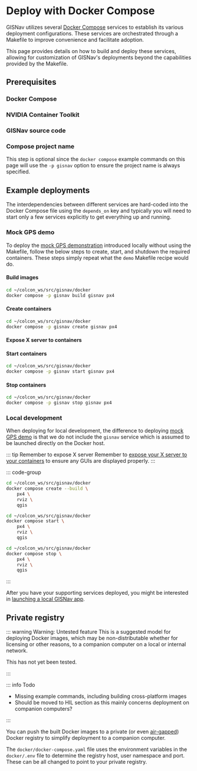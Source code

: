 # Deploy with Docker Compose

GISNav utilizes several [Docker Compose](/glossary#docker-compose) services to establish its various deployment configurations. These services are orchestrated through a Makefile to improve convenience and facilitate adoption.

This page provides details on how to build and deploy these services, allowing for customization of GISNav's deployments beyond the capabilities provided by the Makefile.

## Prerequisites

### Docker Compose

<!--@include: ./shared/docker-compose-required.md-->

### NVIDIA Container Toolkit <Badge type="info" text="Optional"/>

<!--@include: ./shared/nvidia-container-toolkit-required.md-->

### GISNav source code

<!--@include: ./shared/create-colcon-workspace.md-->

<!--@include: ./shared/clone-to-colcon-workspace.md-->

### Compose project name <Badge type="info" text="Optional"/>

<!--@include: ./shared/compose-project-name.md-->

This step is optional since the `docker compose` example commands on this page will use the `-p gisnav` option to ensure the project name is always specified.

## Example deployments

The interdependencies between different services are hard-coded into the Docker Compose file using the `depends_on` key and typically you will need to start only a few services explicitly to get everything up and running.

### Mock GPS demo

To deploy the [mock GPS demonstration](/README) introduced locally without using the Makefile, follow the below steps to create, start, and shutdown the required containers. These steps simply repeat what the `demo` Makefile recipe would do.

#### Build images

```bash
cd ~/colcon_ws/src/gisnav/docker
docker compose -p gisnav build gisnav px4
```

#### Create containers

```bash
cd ~/colcon_ws/src/gisnav/docker
docker compose -p gisnav create gisnav px4
```

#### Expose X server to containers

<!--@include: ./shared/expose-x-server.md-->

#### Start containers

```bash
cd ~/colcon_ws/src/gisnav/docker
docker compose -p gisnav start gisnav px4
```

#### Stop containers

```bash
cd ~/colcon_ws/src/gisnav/docker
docker compose -p gisnav stop gisnav px4
```


### Local development

When deploying for local development, the difference to deploying [mock GPS demo](#mock-gps-demo) is that we do not include the `gisnav` service which is assumed to be launched directly on the Docker host.

::: tip Remember to expose X server
Remember to [expose your X server to your containers](#expose-x-server-to-containers) to ensure any GUIs are displayed properly.
:::

::: code-group

```bash [Build images and create containers]
cd ~/colcon_ws/src/gisnav/docker
docker compose create --build \
    px4 \
    rviz \
    qgis

```

```bash [Start containers]
cd ~/colcon_ws/src/gisnav/docker
docker compose start \
    px4 \
    rviz \
    qgis

```

```bash [Stop containers]
cd ~/colcon_ws/src/gisnav/docker
docker compose stop \
    px4 \
    rviz \
    qgis
```

:::

After you have your supporting services deployed, you might be interested in [launching a local GISNav app](/deploy-for-development#deploy-via-ros-launch-system).


## Private registry

::: warning Warning: Untested feature
This is a suggested model for deploying Docker images, which may be non-distributable whether for licensing or other reasons, to a companion computer on a local or internal network.

This has not yet been tested.

:::

::: info Todo
- Missing example commands, including building cross-platform images
- Should be moved to HIL section as this mainly concerns deployment on companion computers?

:::

You can push the built Docker images to a private (or even [air-gapped](https://distribution.github.io/distribution/#considerations-for-air-gapped-registries)) Docker registry to simplify deployment to a companion computer.

The `docker/docker-compose.yaml` file uses the environment variables in the `docker/.env` file to determine the registry host, user namespace and port. These can be all changed to point to your private registry.
